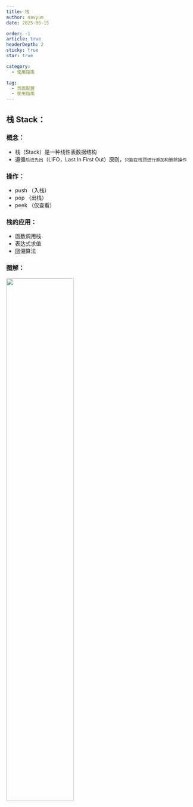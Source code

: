 ```yaml
---
title: 栈
author: navyum
date: 2025-06-15

order: -1
article: true
headerDepth: 2
sticky: true
star: true

category:
  - 使用指南

tag:
  - 页面配置
  - 使用指南
---
```


## 栈 Stack：

### 概念：
* 栈（Stack）是一种线性表数据结构
* 遵循`后进先出`（LIFO，Last In First Out）原则，`只能在栈顶进行添加和删除操作`

### 操作：
* push  （入栈）
* pop   （出栈）
* peek  （仅查看）

### 栈的应用：
* 函数调用栈
* 表达式求值
* 回溯算法

### 图解：
<img src="https://raw.staticdn.net/Navyum/imgbed/pic/IMG/c5cd48eae0339cb5a0bd8e920e8b321d.png" width =60% >